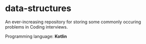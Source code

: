 # data-structures

An ever-increasing repository for storing some commonly occuring problems in Coding interviews.

Programming language: **Kotlin**
